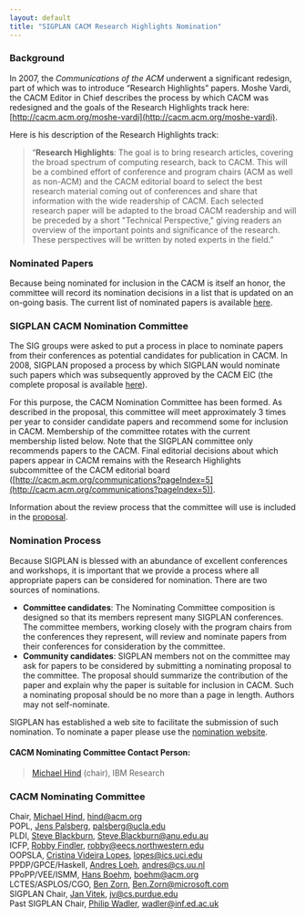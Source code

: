 ```yaml
---
layout: default
title: "SIGPLAN CACM Research Highlights Nomination"
---
```

### Background

In 2007, the *Communications of the ACM* underwent a significant
redesign, part of which was to introduce &#8220;Research Highlights&#8221;
papers. Moshe Vardi, the CACM Editor in Chief describes the process
by which CACM was redesigned and the goals of the Research
Highlights track here:
[http://cacm.acm.org/moshe-vardi](http://cacm.acm.org/moshe-vardi).

Here is his description of the Research Highlights track:

> &#8220;**Research Highlights**: The goal is to bring research articles,
> covering the broad spectrum of computing research, back to CACM.
> This will be a combined effort of conference and program chairs
> (ACM as well as non-ACM) and the CACM editorial board to select the
> best research material coming out of conferences and share that
> information with the wide readership of CACM. Each selected
> research paper will be adapted to the broad CACM readership and
> will be preceded by a short "Technical Perspective," giving readers
> an overview of the important points and significance of the
> research. These perspectives will be written by noted experts in
> the field.&#8221;

### Nominated Papers

Because being nominated for inclusion in the CACM is itself an
honor, the committee will record its nomination decisions in a list
that is updated on an on-going basis. The current list of nominated
papers is available [here](Newsletters/CACM/Papers).

### SIGPLAN CACM Nomination Committee

The SIG groups were asked to put a process in place to nominate
papers from their conferences as potential candidates for
publication in CACM. In 2008, SIGPLAN proposed a process by which
SIGPLAN would nominate such papers which was subsequently approved
by the CACM EIC (the complete proposal is available
[here](http://www.sigplan.org/sites/default/files/CACM-nominating-committee-proposal.pdf)).

For this purpose, the CACM Nomination Committee has been formed. As
described in the proposal, this committee will meet approximately 3
times per year to consider candidate papers and recommend some for
inclusion in CACM. Membership of the committee rotates with the
current membership listed below. Note that the SIGPLAN committee
only recommends papers to the CACM. Final editorial decisions about
which papers appear in CACM remains with the Research Highlights
subcommittee of the CACM editorial board
([http://cacm.acm.org/communications?pageIndex=5](http://cacm.acm.org/communications?pageIndex=5)).

Information about the review process that the committee will use is
included in the
[proposal](http://www.sigplan.org/sites/default/files/CACM-nominating-committee-proposal.pdf).

### Nomination Process

Because SIGPLAN is blessed with an abundance of excellent
conferences and workshops, it is important that we provide a
process where all appropriate papers can be considered for
nomination. There are two sources of nominations.

-   **Committee candidates**: The Nominating Committee composition
    is designed so that its members represent many SIGPLAN conferences.
    The committee members, working closely with the program chairs from
    the conferences they represent, will review and nominate papers
    from their conferences for consideration by the committee.
-   **Community candidates**: SIGPLAN members not on the committee
    may ask for papers to be considered by submitting a nominating
    proposal to the committee. The proposal should summarize the
    contribution of the paper and explain why the paper is suitable for
    inclusion in CACM. Such a nominating proposal should be no more
    than a page in length. Authors may not self-nominate.

SIGPLAN has established a web site to facilitate the submission of
such nomination. To nominate a paper please use the
[nomination website](http://cacm.sigplan.org).

#### CACM Nominating Committee Contact Person:

> [Michael Hind](mailto:hind@acm.org) (chair), IBM Research

### CACM Nominating Committee

Chair, [Michael Hind](http://www.research.ibm.com/people/h/hind), [hind@acm.org](mailto:hind@acm.org)  
POPL, [Jens Palsberg](http://www.cs.ucla.edu/~palsberg), [palsberg@ucla.edu](mailto:palsberg@ucla.edu)  
PLDI, [Steve Blackburn](http://users.cecs.anu.edu.au/~steveb/), [Steve.Blackburn@anu.edu.au](mailto:Steve.Blackburn@anu.edu.au)  
ICFP, [Robby Findler](http://www.eecs.northwestern.edu/~robby/), [robby@eecs.northwestern.edu](mailto:robby@eecs.northwestern.edu)    
OOPSLA, [Cristina Videira Lopes](http://www.ics.uci.edu/~lopes/), [lopes@ics.uci.edu](mailto:lopes@ics.uci.edu)   
PPDP/GPCE/Haskell, [Andres Loeh](http://people.cs.uu.nl/andres/), [andres@cs.uu.nl](mailto:andres@cs.uu.nl)  
PPoPP/VEE/ISMM, [Hans Boehm](http://www.hpl.hp.com/personal/Hans_Boehm/), [boehm@acm.org](mailto:boehm@acm.org)  
LCTES/ASPLOS/CGO, [Ben Zorn](http://research.microsoft.com/en-us/people/zorn/), [Ben.Zorn@microsoft.com](mailto:Ben.Zorn@microsoft.com)  
SIGPLAN Chair, [Jan Vitek](http://www.cs.purdue.edu/homes/jv/), [jv@cs.purdue.edu](mailto:jv@cs.purdue.edu)  
Past SIGPLAN Chair, [Philip Wadler](http://homepages.inf.ed.ac.uk/wadler/), [wadler@inf.ed.ac.uk](mailto:wadler@inf.ed.ac.uk)   

